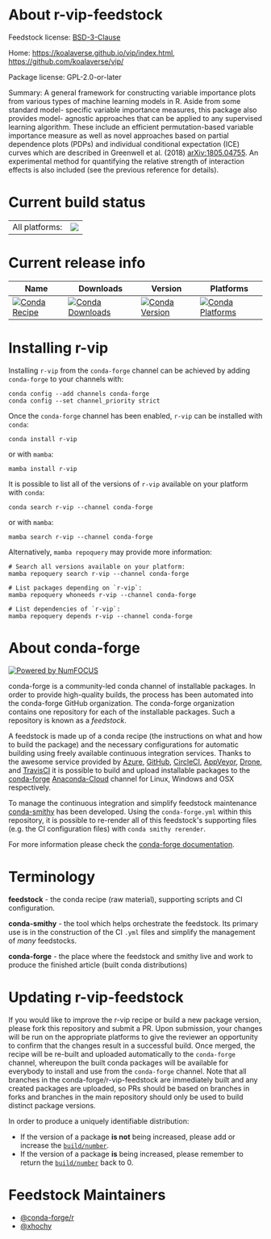 About r-vip-feedstock
=====================

Feedstock license: [BSD-3-Clause](https://github.com/conda-forge/r-vip-feedstock/blob/main/LICENSE.txt)

Home: https://koalaverse.github.io/vip/index.html, https://github.com/koalaverse/vip/

Package license: GPL-2.0-or-later

Summary: A general framework for constructing variable importance plots from  various types of machine learning models in R. Aside from some standard model- specific variable importance measures, this package also provides model- agnostic approaches that can be applied to any supervised learning algorithm. These include an efficient permutation-based variable importance measure as  well as novel approaches based on partial dependence plots (PDPs) and  individual conditional expectation (ICE) curves which are described in  Greenwell et al. (2018) <arXiv:1805.04755>. An experimental method for  quantifying the relative strength of interaction effects is also included (see  the previous reference for details).

Current build status
====================


<table><tr><td>All platforms:</td>
    <td>
      <a href="https://dev.azure.com/conda-forge/feedstock-builds/_build/latest?definitionId=7156&branchName=main">
        <img src="https://dev.azure.com/conda-forge/feedstock-builds/_apis/build/status/r-vip-feedstock?branchName=main">
      </a>
    </td>
  </tr>
</table>

Current release info
====================

| Name | Downloads | Version | Platforms |
| --- | --- | --- | --- |
| [![Conda Recipe](https://img.shields.io/badge/recipe-r--vip-green.svg)](https://anaconda.org/conda-forge/r-vip) | [![Conda Downloads](https://img.shields.io/conda/dn/conda-forge/r-vip.svg)](https://anaconda.org/conda-forge/r-vip) | [![Conda Version](https://img.shields.io/conda/vn/conda-forge/r-vip.svg)](https://anaconda.org/conda-forge/r-vip) | [![Conda Platforms](https://img.shields.io/conda/pn/conda-forge/r-vip.svg)](https://anaconda.org/conda-forge/r-vip) |

Installing r-vip
================

Installing `r-vip` from the `conda-forge` channel can be achieved by adding `conda-forge` to your channels with:

```
conda config --add channels conda-forge
conda config --set channel_priority strict
```

Once the `conda-forge` channel has been enabled, `r-vip` can be installed with `conda`:

```
conda install r-vip
```

or with `mamba`:

```
mamba install r-vip
```

It is possible to list all of the versions of `r-vip` available on your platform with `conda`:

```
conda search r-vip --channel conda-forge
```

or with `mamba`:

```
mamba search r-vip --channel conda-forge
```

Alternatively, `mamba repoquery` may provide more information:

```
# Search all versions available on your platform:
mamba repoquery search r-vip --channel conda-forge

# List packages depending on `r-vip`:
mamba repoquery whoneeds r-vip --channel conda-forge

# List dependencies of `r-vip`:
mamba repoquery depends r-vip --channel conda-forge
```


About conda-forge
=================

[![Powered by
NumFOCUS](https://img.shields.io/badge/powered%20by-NumFOCUS-orange.svg?style=flat&colorA=E1523D&colorB=007D8A)](https://numfocus.org)

conda-forge is a community-led conda channel of installable packages.
In order to provide high-quality builds, the process has been automated into the
conda-forge GitHub organization. The conda-forge organization contains one repository
for each of the installable packages. Such a repository is known as a *feedstock*.

A feedstock is made up of a conda recipe (the instructions on what and how to build
the package) and the necessary configurations for automatic building using freely
available continuous integration services. Thanks to the awesome service provided by
[Azure](https://azure.microsoft.com/en-us/services/devops/), [GitHub](https://github.com/),
[CircleCI](https://circleci.com/), [AppVeyor](https://www.appveyor.com/),
[Drone](https://cloud.drone.io/welcome), and [TravisCI](https://travis-ci.com/)
it is possible to build and upload installable packages to the
[conda-forge](https://anaconda.org/conda-forge) [Anaconda-Cloud](https://anaconda.org/)
channel for Linux, Windows and OSX respectively.

To manage the continuous integration and simplify feedstock maintenance
[conda-smithy](https://github.com/conda-forge/conda-smithy) has been developed.
Using the ``conda-forge.yml`` within this repository, it is possible to re-render all of
this feedstock's supporting files (e.g. the CI configuration files) with ``conda smithy rerender``.

For more information please check the [conda-forge documentation](https://conda-forge.org/docs/).

Terminology
===========

**feedstock** - the conda recipe (raw material), supporting scripts and CI configuration.

**conda-smithy** - the tool which helps orchestrate the feedstock.
                   Its primary use is in the construction of the CI ``.yml`` files
                   and simplify the management of *many* feedstocks.

**conda-forge** - the place where the feedstock and smithy live and work to
                  produce the finished article (built conda distributions)


Updating r-vip-feedstock
========================

If you would like to improve the r-vip recipe or build a new
package version, please fork this repository and submit a PR. Upon submission,
your changes will be run on the appropriate platforms to give the reviewer an
opportunity to confirm that the changes result in a successful build. Once
merged, the recipe will be re-built and uploaded automatically to the
`conda-forge` channel, whereupon the built conda packages will be available for
everybody to install and use from the `conda-forge` channel.
Note that all branches in the conda-forge/r-vip-feedstock are
immediately built and any created packages are uploaded, so PRs should be based
on branches in forks and branches in the main repository should only be used to
build distinct package versions.

In order to produce a uniquely identifiable distribution:
 * If the version of a package **is not** being increased, please add or increase
   the [``build/number``](https://docs.conda.io/projects/conda-build/en/latest/resources/define-metadata.html#build-number-and-string).
 * If the version of a package **is** being increased, please remember to return
   the [``build/number``](https://docs.conda.io/projects/conda-build/en/latest/resources/define-metadata.html#build-number-and-string)
   back to 0.

Feedstock Maintainers
=====================

* [@conda-forge/r](https://github.com/conda-forge/r/)
* [@xhochy](https://github.com/xhochy/)

